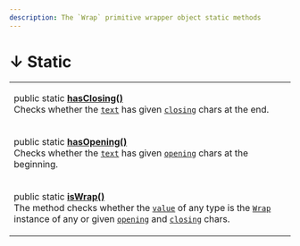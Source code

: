 ```yaml
---
description: The `Wrap` primitive wrapper object static methods
---
```


# ↓ Static

|                                                                                                                                                                                                                                                                                                                                                                                                                            |
| -------------------------------------------------------------------------------------------------------------------------------------------------------------------------------------------------------------------------------------------------------------------------------------------------------------------------------------------------------------------------------------------------------------------------- |
| <p>public static <a href="static-hasclosing.md"><strong>hasClosing()</strong></a><strong></strong><br><strong></strong>Checks whether the <a href="static-hasclosing.md#text-string"><code>text</code></a> has given <a href="static-hasclosing.md#closing-string"><code>closing</code></a> chars at the end.</p>                                                                                                          |
| <p>public static <a href="static-hasopening.md"><strong>hasOpening()</strong></a><br>Checks whether the <a href="static-hasopening.md#text-string"><code>text</code></a> has given <a href="static-hasopening.md#opening-string"><code>opening</code></a> chars at the beginning.</p>                                                                                                                                      |
| <p>public static <a href="static-iswrap.md"><strong>isWrap()</strong></a><br>The method checks whether the <a href="static-iswrap.md#value-any"><code>value</code></a> of any type is the <a href="broken-reference"><code>Wrap</code></a> instance of any or given <a href="static-iswrap.md#opening-opening"><code>opening</code></a> and <a href="static-iswrap.md#closing-closing"><code>closing</code></a> chars.</p> |
